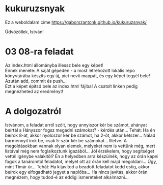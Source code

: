 # kukuruzsnyak
Ez a weboldalam címe
https://gaborszantonk.github.io/kukuruzsnyak/


Üdvözöllek, István!

# 03 08-ra feladat

Az index.html állományba illessz bele egy képet! <br>Ennek menete: A saját gépeden - a most létrehozott lokális repo könyvtárába készíts egy új, pict nevű mappát, és egy képet tegyél bele! Azután add, commit és push...<br> Ezt a képet építsd bele az index.html fájlba! A csatolt linken pedig megnézheted az eredményt!


# A dolgozatról
Istvánom, a feladat arról szólt, hogy annyiszor kér be számot, ahányat beírtál a Hányszor fogsz megadni számokat? - kérdés után...
Tehát: Ha én beírok 8-at, akkor nyolcszor kér be számot, ha 2-őt, akkor kétszer...
Nálad bármennyit írok be, csak 5-ször kér be számokat...
Illetve: A megoldásokban vannak olyan elemek, melyeket nem is vettünk még, mert listával még nem foglalkoztunk igazából... Jól érzékelem, hogy segítséget vettél igénybe valakitől?
Én a helyedben arra készülnék, hogy az órán kapni fogok a tanáromtól feladatot, melyet ott az órán kell majd megoldani... Úgy, mint Tímár úr...
Tehát: Ha kijavítod a beadott feladatot kedd estig, akkor beírok egy elfogadható jegyet a naplóba... Ha nincs javítás, akkor órán megnézem, hogy tudod-é az eddigi ismereteket alkalmazni...